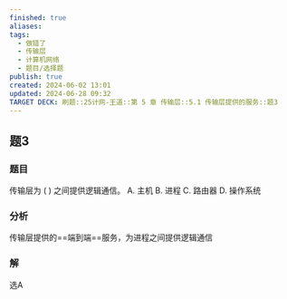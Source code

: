 ```yaml
---
finished: true
aliases: 
tags:
  - 做错了
  - 传输层
  - 计算机网络
  - 题目/选择题
publish: true
created: 2024-06-02 13:01
updated: 2024-06-28 09:32
TARGET DECK: 刷题::25计网-王道::第 5 章 传输层::5.1 传输层提供的服务::题3
---
```


## 题3
### 题目
传输层为 ( ) 之间提供逻辑通信。
A. 主机 B. 进程 C. 路由器 D. 操作系统
### 分析
传输层提供的==端到端==服务，为进程之间提供逻辑通信
### 解
选A



